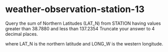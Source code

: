 # weather-observation-station-13

Query the sum of Northern Latitudes (LAT_N) from STATION having values greater than 38.7880 and less than 137.2354 Truncate your answer to 4 decimal places.

where LAT_N is the northern latitude and LONG_W is the western longitude.
